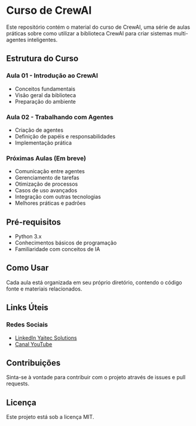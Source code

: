 # Curso de CrewAI

Este repositório contém o material do curso de CrewAI, uma série de aulas práticas sobre como utilizar a biblioteca CrewAI para criar sistemas multi-agentes inteligentes.

## Estrutura do Curso

### Aula 01 - Introdução ao CrewAI
- Conceitos fundamentais
- Visão geral da biblioteca
- Preparação do ambiente

### Aula 02 - Trabalhando com Agentes
- Criação de agentes
- Definição de papéis e responsabilidades
- Implementação prática

### Próximas Aulas (Em breve)
- Comunicação entre agentes
- Gerenciamento de tarefas
- Otimização de processos
- Casos de uso avançados
- Integração com outras tecnologias
- Melhores práticas e padrões

## Pré-requisitos
- Python 3.x
- Conhecimentos básicos de programação
- Familiaridade com conceitos de IA

## Como Usar
Cada aula está organizada em seu próprio diretório, contendo o código fonte e materiais relacionados.

## Links Úteis

### Redes Sociais
- [LinkedIn Yaitec Solutions](https://www.linkedin.com/company/101518327)
- [Canal YouTube](https://www.youtube.com/@yaitecsolutions)

## Contribuições
Sinta-se à vontade para contribuir com o projeto através de issues e pull requests.

## Licença
Este projeto está sob a licença MIT.
